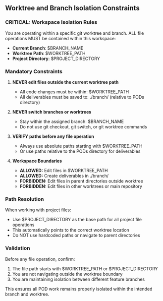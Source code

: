 ## Worktree and Branch Isolation Constraints

### CRITICAL: Workspace Isolation Rules

You are operating within a specific git worktree and branch. ALL file operations MUST be contained within this workspace:

- **Current Branch**: $BRANCH_NAME
- **Worktree Path**: $WORKTREE_PATH
- **Project Directory**: $PROJECT_DIRECTORY

### Mandatory Constraints

1. **NEVER edit files outside the current worktree path**
   - All code changes must be within: $WORKTREE_PATH
   - All deliverables must be saved to: ./branch/ (relative to PODs directory)

2. **NEVER switch branches or worktrees**
   - Stay within the assigned branch: $BRANCH_NAME
   - Do not use git checkout, git switch, or git worktree commands

3. **VERIFY paths before any file operation**
   - Always use absolute paths starting with $WORKTREE_PATH
   - Or use paths relative to the PODs directory for deliverables

4. **Workspace Boundaries**
   - **ALLOWED:** Edit files in $WORKTREE_PATH
   - **ALLOWED:** Create deliverables in ./branch/
   - **FORBIDDEN:** Edit files in parent directories outside worktree
   - **FORBIDDEN:** Edit files in other worktrees or main repository

### Path Resolution

When working with project files:
- Use $PROJECT_DIRECTORY as the base path for all project file operations
- This automatically points to the correct worktree location
- Do NOT use hardcoded paths or navigate to parent directories

### Validation

Before any file operation, confirm:
1. The file path starts with $WORKTREE_PATH or $PROJECT_DIRECTORY
2. You are not navigating outside the worktree boundary
3. You are maintaining isolation between different feature branches

This ensures all POD work remains properly isolated within the intended branch and worktree.